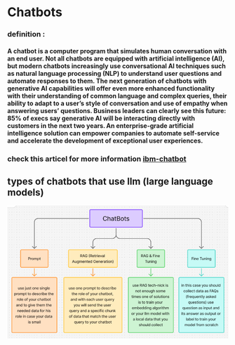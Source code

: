 # Chatbots
### definition :
<h4>A chatbot is a computer program that simulates human conversation with an end user. Not all chatbots are equipped with artificial intelligence (AI), but modern chatbots increasingly use conversational AI techniques such as natural language processing (NLP) to understand user questions and automate responses to them.
The next generation of chatbots with generative AI capabilities will offer even more enhanced functionality with their understanding of common language and complex queries, their ability to adapt to a user’s style of conversation and use of empathy when answering users’ questions. Business leaders can clearly see this future: 85% of execs say generative AI will be interacting directly with customers in the next two years. An enterprise-grade artificial intelligence solution can empower companies to automate self-service and accelerate the development of exceptional user experiences.</h4>

### check this articel for more information [ibm-chatbot](https://www.ibm.com/think/topics/chatbots)


## types of chatbots that use llm (large language models)
![](_img/chatbots-kinds.png)

